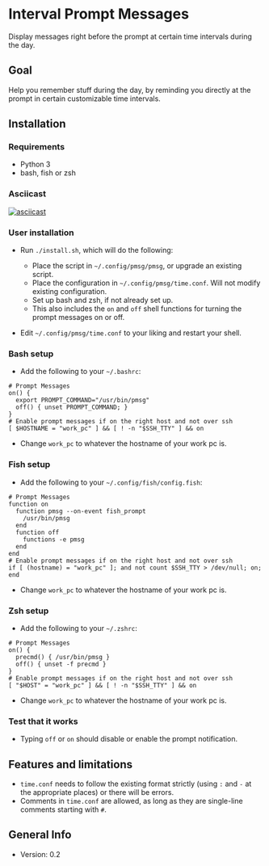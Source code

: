 # Interval Prompt Messages

Display messages right before the prompt at certain time intervals during the day.

## Goal

Help you remember stuff during the day, by reminding you directly at the prompt in certain customizable time intervals.

## Installation

### Requirements

* Python 3
* bash, fish or zsh

### Asciicast

[![asciicast](https://asciinema.org/a/kdSeWSAxNzgRK8tKlrLT074uk.png)](https://asciinema.org/a/kdSeWSAxNzgRK8tKlrLT074uk)

### User installation

* Run `./install.sh`, which will do the following:
  * Place the script in `~/.config/pmsg/pmsg`, or upgrade an existing script.
  * Place the configuration in `~/.config/pmsg/time.conf`. Will not modify existing configuration.
  * Set up bash and zsh, if not already set up.
  * This also includes the `on` and `off` shell functions for turning the prompt messages on or off.

* Edit `~/.config/pmsg/time.conf` to your liking and restart your shell.

### Bash setup

* Add the following to your `~/.bashrc`:

```
# Prompt Messages
on() {
  export PROMPT_COMMAND="/usr/bin/pmsg"
  off() { unset PROMPT_COMMAND; }
}
# Enable prompt messages if on the right host and not over ssh
[ $HOSTNAME = "work_pc" ] && [ ! -n "$SSH_TTY" ] && on
```

* Change `work_pc` to whatever the hostname of your work pc is.

### Fish setup

* Add the following to your `~/.config/fish/config.fish`:

```
# Prompt Messages
function on
  function pmsg --on-event fish_prompt
    /usr/bin/pmsg
  end
  function off
    functions -e pmsg
  end
end
# Enable prompt messages if on the right host and not over ssh
if [ (hostname) = "work_pc" ]; and not count $SSH_TTY > /dev/null; on; end
```

* Change `work_pc` to whatever the hostname of your work pc is.

### Zsh setup

* Add the following to your `~/.zshrc`:

```
# Prompt Messages
on() {
  precmd() { /usr/bin/pmsg }
  off() { unset -f precmd }
}
# Enable prompt messages if on the right host and not over ssh
[ "$HOST" = "work_pc" ] && [ ! -n "$SSH_TTY" ] && on
```

* Change `work_pc` to whatever the hostname of your work pc is.

### Test that it works

* Typing `off` or `on` should disable or enable the prompt notification.

## Features and limitations

* `time.conf` needs to follow the existing format strictly (using `:` and `-` at the appropriate places) or there will be errors.
* Comments in `time.conf` are allowed, as long as they are single-line comments starting with `#`.

## General Info

* Version: 0.2
